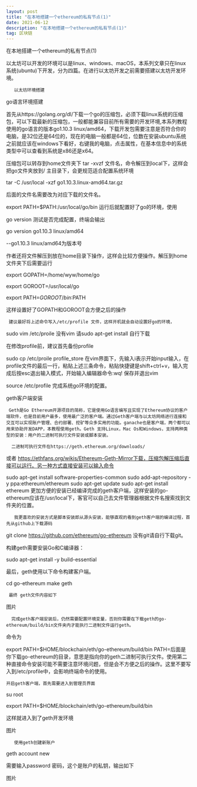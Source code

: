 ```yaml
---
layout: post
title: "在本地搭建一个ethereum的私有节点(1)"
date: 2021-06-12
description: "在本地搭建一个ethereum的私有节点(1)"
tag: 区块链
---   
```


在本地搭建一个ethereum的私有节点(1)


以太坊可以开发的环境可以是linux、windows、macOS，本系列文章只在linux系统(ubuntu)下开发，分为四篇。在进行以太坊开发之前需要搭建以太坊开发环境。

       以太坊环境搭建



go语言环境搭建

首先从https://golang.org/dl/下载一个go的压缩包，必须下载linux系统的压缩包，可以下载最新的压缩包，一般都能兼容目前所有需要的开发环境,本系列教程使用的go语言的版本go1.10.3 linux/amd64，下载开发包需要注意是否符合你的电脑，是32位还是64位的，现在的电脑一般都是64位，位数在安装ubuntu系统之前就应该在windows下看好，右键我的电脑，点击属性，在基本信息中的系统类型中可以查看到系统是x86还是x64。

压缩包可以转存到home文件夹下 tar -xvzf  文件名，命令解压到local下，这样会把go文件夹放到/ 主目录下，会更规范适合配置系统环境

tar -C /usr/local -xzf go1.10.3.linux-amd64.tar.gz

后面的文件名需要改为对应下载的文件名。

export PATH=$PATH:/usr/local/go/bin
运行后就配置好了go的环境，使用

go version
测试是否完成配置，终端会输出

go version go1.10.3 linux/amd64

--go1.10.3 linux/amd64为版本号

作者还将文件解压到放在home目录下操作，这样会比较方便操作。解压到home文件夹下后需要运行

export GOPATH=/home/wyw/home/go

export GOROOT=/usr/local/go

export PATH=$GOROOT/bin:$PATH

这样设置好了GOPATH和GOROOT会方便之后的操作

     建议最好将上述命令写入/etc/profile 文件，这样开机就会自动设置好go的环境，

sudo vim /etc/proile
没有vim 请sudo apt-get install 自行下载

在修改profile前，建议首先备份profile

sudo cp /etc/proile profile_store
       在vim界面下，先输入i表示开始input输入，在profile文件的最后一行，粘贴上述三条命令，粘贴快捷键是shift+ctrl+v，输入完成后按esc退出输入模式，开始输入编辑器命令:wq!  保存并退出vim

source /etc/profile
     完成系统go环境的配置。





geth客户端安装



     Geth是Go Ethereum开源项目的简称，它是使用Go语言编写且实现了Ethereum协议的客户端软件，也是目前用户最多，使用最广泛的客户端。通过Geth客户端与以太坊网络进行连接和交互可以实现账户管理、合约部署、挖矿等众多实用的功能。ganache也是客户端，两个都可以用来协助开发DAPP，本教程使用geth。Geth 支持Linux，Mac Os和Windows，支持两种类型的安装：用户的二进制可执行文件安装或脚本安装。

      二进制可执行文件在https://geth.ethereum.org/downloads/ 

或者 https://ethfans.org/wikis/Ethereum-Geth-Mirror下载，压缩包解压缩后直接可以运行。另一种方式直接安装可以输入命令

sudo apt-get install software-properties-common
sudo add-apt-repository -y ppa:ethereum/ethereum
sudo apt-get update
sudo apt-get install ethereum
更加方便的安装已经编译完成的geth客户端，这样安装的go-ethereum应该在/usr/local下，客官可以自己去文件管理器根据文件名搜索找到文件夹的位置。



       我更喜欢的安装方式是脚本安装即从源头安装，能够直观的看到geth客户端的编译过程，首先从github上下载源码

git clone https://github.com/ethereum/go-ethereum
        没有git请自行下载git。



构建geth需要安装Go和C编译器：

sudo apt-get install -y build-essential

最后，geth使用以下命令构建客户端。

cd go-ethereum
make geth




     最终 geth文件内容如下

图片

      完成geth客户端安装后，仍然需要配置环境变量，否则你需要在下载geth的go-ethereum/build/bin文件夹内才能执行二进制文件运行geth。

命令为

export PATH=$HOME/blockchain/eth/go-ethereum/build/bin
PATH=后面是你下载go-ethereum的目录，意思是指向你的geth二进制可执行文件。使用第二种直接命令安装可能不需要注意环境问题，但是会不方便之后的操作。这里不要写入到/etc/profile中，会影响终端命令的使用。



    开启geth客户端，首先需要进入到管理员界面

su root  

export PATH=$HOME/blockchain/eth/go-ethereum/build/bin

这样就进入到了geth开发环境

图片



       使用geth创建新账户

geth account new

需要输入password 密码，这个是账户的私钥，输出如下

图片



